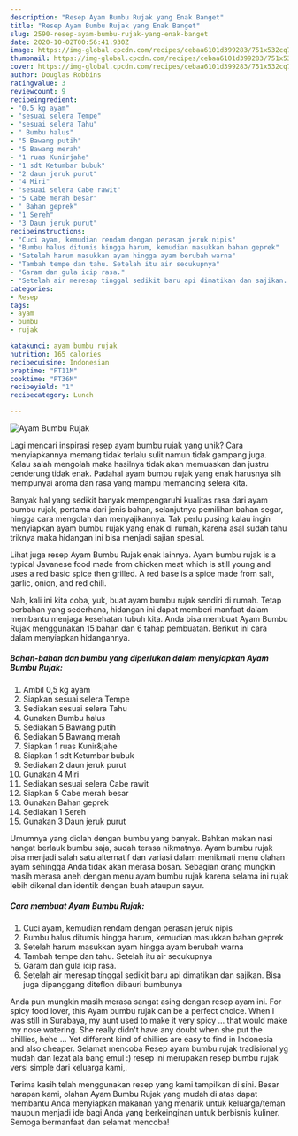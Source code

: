 ```yaml
---
description: "Resep Ayam Bumbu Rujak yang Enak Banget"
title: "Resep Ayam Bumbu Rujak yang Enak Banget"
slug: 2590-resep-ayam-bumbu-rujak-yang-enak-banget
date: 2020-10-02T00:56:41.930Z
image: https://img-global.cpcdn.com/recipes/cebaa6101d399283/751x532cq70/ayam-bumbu-rujak-foto-resep-utama.jpg
thumbnail: https://img-global.cpcdn.com/recipes/cebaa6101d399283/751x532cq70/ayam-bumbu-rujak-foto-resep-utama.jpg
cover: https://img-global.cpcdn.com/recipes/cebaa6101d399283/751x532cq70/ayam-bumbu-rujak-foto-resep-utama.jpg
author: Douglas Robbins
ratingvalue: 3
reviewcount: 9
recipeingredient:
- "0,5 kg ayam"
- "sesuai selera Tempe"
- "sesuai selera Tahu"
- " Bumbu halus"
- "5 Bawang putih"
- "5 Bawang merah"
- "1 ruas Kunirjahe"
- "1 sdt Ketumbar bubuk"
- "2 daun jeruk purut"
- "4 Miri"
- "sesuai selera Cabe rawit"
- "5 Cabe merah besar"
- " Bahan geprek"
- "1 Sereh"
- "3 Daun jeruk purut"
recipeinstructions:
- "Cuci ayam, kemudian rendam dengan perasan jeruk nipis"
- "Bumbu halus ditumis hingga harum, kemudian masukkan bahan geprek"
- "Setelah harum masukkan ayam hingga ayam berubah warna"
- "Tambah tempe dan tahu. Setelah itu air secukupnya"
- "Garam dan gula icip rasa."
- "Setelah air meresap tinggal sedikit baru api dimatikan dan sajikan. Bisa juga dipanggang diteflon dibauri bumbunya"
categories:
- Resep
tags:
- ayam
- bumbu
- rujak

katakunci: ayam bumbu rujak 
nutrition: 165 calories
recipecuisine: Indonesian
preptime: "PT11M"
cooktime: "PT36M"
recipeyield: "1"
recipecategory: Lunch

---
```



![Ayam Bumbu Rujak](https://img-global.cpcdn.com/recipes/cebaa6101d399283/751x532cq70/ayam-bumbu-rujak-foto-resep-utama.jpg)

Lagi mencari inspirasi resep ayam bumbu rujak yang unik? Cara menyiapkannya memang tidak terlalu sulit namun tidak gampang juga. Kalau salah mengolah maka hasilnya tidak akan memuaskan dan justru cenderung tidak enak. Padahal ayam bumbu rujak yang enak harusnya sih mempunyai aroma dan rasa yang mampu memancing selera kita.

Banyak hal yang sedikit banyak mempengaruhi kualitas rasa dari ayam bumbu rujak, pertama dari jenis bahan, selanjutnya pemilihan bahan segar, hingga cara mengolah dan menyajikannya. Tak perlu pusing kalau ingin menyiapkan ayam bumbu rujak yang enak di rumah, karena asal sudah tahu triknya maka hidangan ini bisa menjadi sajian spesial.

Lihat juga resep Ayam Bumbu Rujak enak lainnya. Ayam bumbu rujak is a typical Javanese food made from chicken meat which is still young and uses a red basic spice then grilled. A red base is a spice made from salt, garlic, onion, and red chili.


Nah, kali ini kita coba, yuk, buat ayam bumbu rujak sendiri di rumah. Tetap berbahan yang sederhana, hidangan ini dapat memberi manfaat dalam membantu menjaga kesehatan tubuh kita. Anda bisa membuat Ayam Bumbu Rujak menggunakan 15 bahan dan 6 tahap pembuatan. Berikut ini cara dalam menyiapkan hidangannya.

<!--inarticleads1-->

##### Bahan-bahan dan bumbu yang diperlukan dalam menyiapkan Ayam Bumbu Rujak:

1. Ambil 0,5 kg ayam
1. Siapkan sesuai selera Tempe
1. Sediakan sesuai selera Tahu
1. Gunakan  Bumbu halus
1. Sediakan 5 Bawang putih
1. Sediakan 5 Bawang merah
1. Siapkan 1 ruas Kunir&amp;jahe
1. Siapkan 1 sdt Ketumbar bubuk
1. Sediakan 2 daun jeruk purut
1. Gunakan 4 Miri
1. Sediakan sesuai selera Cabe rawit
1. Siapkan 5 Cabe merah besar
1. Gunakan  Bahan geprek
1. Sediakan 1 Sereh
1. Gunakan 3 Daun jeruk purut


Umumnya yang diolah dengan bumbu yang banyak. Bahkan makan nasi hangat berlauk bumbu saja, sudah terasa nikmatnya. Ayam bumbu rujak bisa menjadi salah satu alternatif dan variasi dalam menikmati menu olahan ayam sehingga Anda tidak akan merasa bosan. Sebagian orang mungkin masih merasa aneh dengan menu ayam bumbu rujak karena selama ini rujak lebih dikenal dan identik dengan buah ataupun sayur. 

<!--inarticleads2-->

##### Cara membuat Ayam Bumbu Rujak:

1. Cuci ayam, kemudian rendam dengan perasan jeruk nipis
1. Bumbu halus ditumis hingga harum, kemudian masukkan bahan geprek
1. Setelah harum masukkan ayam hingga ayam berubah warna
1. Tambah tempe dan tahu. Setelah itu air secukupnya
1. Garam dan gula icip rasa.
1. Setelah air meresap tinggal sedikit baru api dimatikan dan sajikan. Bisa juga dipanggang diteflon dibauri bumbunya


Anda pun mungkin masih merasa sangat asing dengan resep ayam ini. For spicy food lover, this Ayam bumbu rujak can be a perfect choice. When I was still in Surabaya, my aunt used to make it very spicy … that would make my nose watering. She really didn&#39;t have any doubt when she put the chillies, hehe … Yet different kind of chillies are easy to find in Indonesia and also cheaper. Selamat mencoba Resep ayam bumbu rujak tradisional yg mudah dan lezat ala bang emul :) resep ini merupakan resep bumbu rujak versi simple dari keluarga kami,. 

Terima kasih telah menggunakan resep yang kami tampilkan di sini. Besar harapan kami, olahan Ayam Bumbu Rujak yang mudah di atas dapat membantu Anda menyiapkan makanan yang menarik untuk keluarga/teman maupun menjadi ide bagi Anda yang berkeinginan untuk berbisnis kuliner. Semoga bermanfaat dan selamat mencoba!
